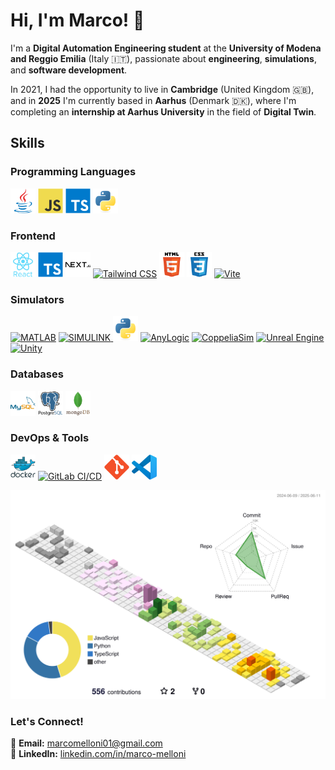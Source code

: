 # Hi, I'm Marco! 👋

I'm a **Digital Automation Engineering student** at the **University of Modena and Reggio Emilia** (Italy 🇮🇹), passionate about **engineering**, **simulations**, and **software development**.

In 2021, I had the opportunity to live in **Cambridge**  (United Kingdom 🇬🇧), and in **2025** I'm currently based in **Aarhus** (Denmark 🇩🇰), where I'm completing an **internship at Aarhus University** in the field of **Digital Twin**.

## Skills 

### Programming Languages    
<p align="left">
  <a href="https://www.java.com"><img src="https://raw.githubusercontent.com/devicons/devicon/master/icons/java/java-original.svg" alt="Java" width="40" height="40"/></a>
  <a href="https://developer.mozilla.org/en-US/docs/Web/JavaScript"><img src="https://raw.githubusercontent.com/devicons/devicon/master/icons/javascript/javascript-original.svg"             alt="JavaScript" width="40" height="40"/></a>
  <a href="https://www.typescriptlang.org/"><img src="https://raw.githubusercontent.com/devicons/devicon/master/icons/typescript/typescript-original.svg" alt="TypeScript" width="40" height="40"/></a>
  <a href="https://www.python.org/"><img src="https://raw.githubusercontent.com/devicons/devicon/master/icons/python/python-original.svg" alt="Python" width="40" height="40"/></a>
  </p>


### Frontend  
<p align="left">
  <!-- React -->
  <a href="https://reactjs.org/"><img src="https://raw.githubusercontent.com/devicons/devicon/master/icons/react/react-original-wordmark.svg" alt="React" width="40" height="40"/></a>
  <a href="https://www.typescriptlang.org/"><img src="https://raw.githubusercontent.com/devicons/devicon/master/icons/typescript/typescript-original.svg" alt="TypeScript" width="40" height="40"/></a>
  <a href="https://nextjs.org/"><img src="https://raw.githubusercontent.com/devicons/devicon/master/icons/nextjs/nextjs-original-wordmark.svg" alt="Next.js" width="40" height="40"/></a>
  <a href="https://tailwindcss.com/"><img src="https://www.vectorlogo.zone/logos/tailwindcss/tailwindcss-icon.svg" alt="Tailwind CSS" width="40" height="40"/></a>
  <a href="https://www.w3.org/html/"><img src="https://raw.githubusercontent.com/devicons/devicon/master/icons/html5/html5-original-wordmark.svg" alt="HTML5" width="40" height="40"/></a>
  <a href="https://www.w3schools.com/css/"><img src="https://raw.githubusercontent.com/devicons/devicon/master/icons/css3/css3-original-wordmark.svg" alt="CSS3" width="40" height="40"/></a>
  <a href="https://vitejs.dev/"><img src="https://vitejs.dev/logo-with-shadow.png" alt="Vite" width="40" height="40"/></a>
</p>

### Simulators
<p align="left">
  <!-- MATLAB -->
  <a href="https://www.mathworks.com/products/matlab.html"><img src="https://upload.wikimedia.org/wikipedia/commons/2/21/Matlab_Logo.png" alt="MATLAB" width="40" height="40"/></a>
  <a href="https://www.mathworks.com/products/simulink.html">
    <img src="https://upload.wikimedia.org/wikipedia/commons/3/36/Simulink_Logo_%28non-wordmark%29.png" alt="SIMULINK" width="40" height="40" />
  </a>
  <!-- Python -->
  <a href="https://www.python.org/"><img src="https://raw.githubusercontent.com/devicons/devicon/master/icons/python/python-original.svg" alt="Python" width="40" height="40"/></a>
  <!-- AnyLogic -->
  <a href="https://www.anylogic.com/"><img src="https://upload.wikimedia.org/wikipedia/commons/4/4c/Logo_AnyLogic.png" alt="AnyLogic" width="100" height="40"/></a>
  <!-- CoppeliaSim -->
  <a href="https://www.coppeliarobotics.com/"><img src="https://manual.coppeliarobotics.com/en/images/CoppeliaSim.png" alt="CoppeliaSim" width="120" height="40"/></a>
   <!-- Unreal Engine -->
  <a href="https://www.unrealengine.com/"><img src="https://www.logo.wine/a/logo/Unreal_Engine/Unreal_Engine-Logo.wine.svg" alt="Unreal Engine" width="40" height="40"/></a>
  <!-- Unity -->
  <a href="https://unity.com/"><img src="https://upload.wikimedia.org/wikipedia/commons/c/c4/Unity_2021.svg" alt="Unity" width="40" height="40"/></a>
</p>


### Databases  
<p align="left">
  <a href="https://www.mysql.com/"><img src="https://raw.githubusercontent.com/devicons/devicon/master/icons/mysql/mysql-original-wordmark.svg" alt="MySQL" width="40" height="40"/></a>
  <a href="https://www.postgresql.org"><img src="https://raw.githubusercontent.com/devicons/devicon/master/icons/postgresql/postgresql-original-wordmark.svg" alt="PostgreSQL" width="40" height="40"/></a>
  <a href="https://www.mongodb.com/"><img src="https://raw.githubusercontent.com/devicons/devicon/master/icons/mongodb/mongodb-original-wordmark.svg" alt="MongoDB" width="40" height="40"/></a>
</p>

### DevOps & Tools  
<p align="left">
  <a href="https://www.docker.com/"><img src="https://raw.githubusercontent.com/devicons/devicon/master/icons/docker/docker-original-wordmark.svg" alt="Docker" width="40" height="40"/></a>
  <a href="https://gitlab.com/"><img src="https://upload.wikimedia.org/wikipedia/commons/e/e1/GitLab_logo.svg" alt="GitLab CI/CD" width="40" height="40"/></a>
  <a href="https://git-scm.com/"><img src="https://raw.githubusercontent.com/devicons/devicon/master/icons/git/git-original.svg" alt="Git" width="40" height="40"/></a>
  <a href="https://code.visualstudio.com/"><img src="https://raw.githubusercontent.com/devicons/devicon/master/icons/vscode/vscode-original.svg" alt="VS Code" width="40" height="40"/></a>
</p>



![3D Contribution](profile-3d-contrib/profile-south-season-animate.svg)


### Let's Connect!  
📧 **Email:** [marcomelloni01@gmail.com](mailto:marcomelloni01@gmail.com)  
💼 **LinkedIn:** [linkedin.com/in/marco-melloni](https://www.linkedin.com/in/marco-melloni/)  

